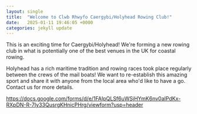 ```yaml
---
layout: single
title:  "Welcome to Clwb Rhwyfo Caergybi/Holyhead Rowing Club!"
date:   2025-01-11 19:46:05 +0000
categories: jekyll update
---
```

This is an exciting time for Caergybi/Holyhead! We're forming a new rowing club in what is potentially one of the best venues in the UK for coastal rowing.

<p>Holyhead has a rich maritime tradition and rowing races took place regularly between the crews of the mail boats! We want to re-establish this amazing sport and share it with anyone from the local area who'd like to have a go. Contact us for more details.</p>

https://docs.google.com/forms/d/e/1FAIpQLSf6uWSjHYmK6nv0aIPdKx-RXpDN-R-7Iy33QusrgKHnicPHrg/viewform?usp=header